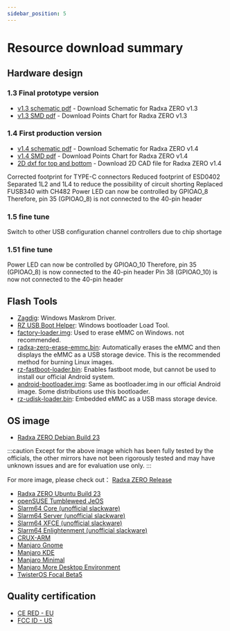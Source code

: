 ```yaml
---
sidebar_position: 5
---
```


# Resource download summary

## Hardware design

### 1.3 Final prototype version

- [v1.3 schematic pdf](https://dl.radxa.com/zero/docs/hw/RADAX_ZERO_V13_SCH_20210309.pdf) - Download Schematic for Radxa ZERO v1.3
- [v1.3 SMD pdf](https://dl.radxa.com/zero/docs/hw/RADAX_ZERO_V13_SMD_20210309.pdf) - Download Points Chart for Radxa ZERO v1.3

### 1.4 First production version

- [v1.4 schematic pdf](https://dl.radxa.com/zero/docs/hw/radxa_zero_v1400_schematic.pdf) - Download Schematic for Radxa ZERO v1.4
- [v1.4 SMD pdf](https://dl.radxa.com/zero/docs/hw/radxa_zero_v1400_smd.pdf) - Download Points Chart for Radxa ZERO v1.4
- [2D dxf for top and bottom](https://dl.radxa.com/zero/docs/hw/radxa_zero_v1400_2d.zip) - Download 2D CAD file for Radxa ZERO v1.4

Corrected footprint for TYPE-C connectors
Reduced footprint of ESD0402
Separated 1L2 and 1L4 to reduce the possibility of circuit shorting
Replaced FUSB340 with CH482
Power LED can now be controlled by GPIOAO_8
Therefore, pin 35 (GPIOAO_8) is not connected to the 40-pin header

### 1.5 fine tune

Switch to other USB configuration channel controllers due to chip shortage

### 1.51 fine tune

Power LED can now be controlled by GPIOAO_10
Therefore, pin 35 (GPIOAO_8) is now connected to the 40-pin header
Pin 38 (GPIOAO_10) is now not connected to the 40-pin header

## Flash Tools

- [Zagdig](https://zadig.akeo.ie/): Windows Maskrom Driver.
- [RZ USB Boot Helper](https://dl.radxa.com/zero/tools/windows/RZ_USB_Boot_Helper_V1.0.0.zip): Windows bootloader Load Tool.
- [factory-loader.img](https://dl.radxa.com/zero/images/loader/factory-loader.img): Used to erase eMMC on Windows. not recommended.
- [radxa-zero-erase-emmc.bin](https://dl.radxa.com/zero/images/loader/radxa-zero-erase-emmc.bin): Automatically erases the eMMC and then displays the eMMC as a USB storage device. This is the recommended method for burning Linux images.
- [rz-fastboot-loader.bin](https://dl.radxa.com/zero/images/loader/rz-fastboot-loader.bin): Enables fastboot mode, but cannot be used to install our official Android system.
- [android-bootloader.img](https://dl.radxa.com/zero/images/loader/android-bootloader.img): Same as bootloader.img in our official Android image. Some distributions use this bootloader.
- [rz-udisk-loader.bin](https://dl.radxa.com/zero/images/loader/rz-udisk-loader.bin): Embedded eMMC as a USB mass storage device.

## OS image

- [Radxa ZERO Debian Build 23](https://github.com/radxa-build/radxa-zero/releases/download/b23/radxa-zero_debian_bullseye_kde_b23.img.xz)

:::caution
Except for the above image which has been fully tested by the officials, the other mirrors have not been rigorously tested and may have unknown issues and are for evaluation use only.
:::

For more image, please check out： [Radxa ZERO Release](https://github.com/radxa-build/radxa-zero/releases)

- [Radxa ZERO Ubuntu Build 23](https://github.com/radxa-build/radxa-zero/releases/download/b23/radxa-zero_ubuntu_jammy_kde_b23.img.xz)
- [openSUSE Tumbleweed JeOS](http://download.opensuse.org/ports/aarch64/tumbleweed/appliances/openSUSE-Tumbleweed-ARM-JeOS-radxazero.aarch64.raw.xz)
- [Slarm64 Core (unofficial slackware)](http://dl.slarm64.org/slackware/images/radxa_zero/slarm64-current-aarch64-core-radxa_zero-6.4.8-build-20230806.img.zst)
- [Slarm64 Server (unofficial slackware)](http://dl.slarm64.org/slackware/images/radxa_zero/slarm64-current-aarch64-server-radxa_zero-6.4.8-build-20230806.img.zst)
- [Slarm64 XFCE (unofficial slackware)](http://dl.slarm64.org/slackware/images/radxa_zero/slarm64-current-aarch64-xfce-radxa_zero-6.4.8-build-20230806.img.zst)
- [Slarm64 Enlightenment (unofficial slackware)](http://dl.slarm64.org/slackware/images/radxa_zero/slarm64-current-aarch64-enlightenment-radxa_zero-5.14.5-build-20210917.img.zst)
- [CRUX-ARM](http://dl.slarm64.org/crux/images/radxa_zero/crux-arm-3.6-aarch64-core-radxa_zero-5.19.1-build-20220814.img.zst)
- [Manjaro Gnome](https://github.com/manjaro-arm/radxa-zero-images/releases/download/22.02/Manjaro-ARM-gnome-radxa-zero-22.02.img.xz)
- [Manjaro KDE](https://github.com/manjaro-arm/radxa-zero-images/releases/download/22.02/Manjaro-ARM-kde-plasma-radxa-zero-22.02.img.xz)
- [Manjaro Minimal](https://github.com/manjaro-arm/radxa-zero-images/releases/download/22.02/Manjaro-ARM-minimal-radxa-zero-22.02.img.xz)
- [Manjaro More Desktop Environment](https://github.com/manjaro-arm/radxa-zero-images/releases/tag/22.02)
- [TwisterOS Focal Beta5](https://drive.google.com/file/d/1T6GHK3DNbogkEXu7I7-kWqRdv7vltVDC/view?usp=sharing)

## Quality certification

- [CE RED - EU](https://dl.radxa.com/zero/docs/compliance/radxa_zero_ce_red_report.zip)
- [FCC ID - US](https://fccid.io/2A3PA-RADXA-ZERO)

